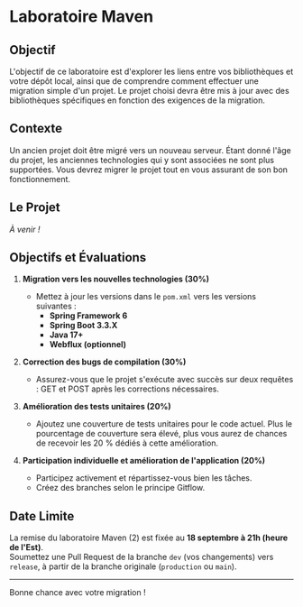 # Laboratoire Maven

## Objectif
L'objectif de ce laboratoire est d'explorer les liens entre vos bibliothèques et votre dépôt local, ainsi que de comprendre comment effectuer une migration simple d'un projet. Le projet choisi devra être mis à jour avec des bibliothèques spécifiques en fonction des exigences de la migration.

## Contexte
Un ancien projet doit être migré vers un nouveau serveur. Étant donné l'âge du projet, les anciennes technologies qui y sont associées ne sont plus supportées. Vous devrez migrer le projet tout en vous assurant de son bon fonctionnement.

## Le Projet
*À venir !*

## Objectifs et Évaluations

1. **Migration vers les nouvelles technologies (30%)**
   - Mettez à jour les versions dans le `pom.xml` vers les versions suivantes :
     - **Spring Framework 6**
     - **Spring Boot 3.3.X**
     - **Java 17+**
     - **Webflux (optionnel)**

2. **Correction des bugs de compilation (30%)**
   - Assurez-vous que le projet s'exécute avec succès sur deux requêtes : GET et POST après les corrections nécessaires.

3. **Amélioration des tests unitaires (20%)**
   - Ajoutez une couverture de tests unitaires pour le code actuel. Plus le pourcentage de couverture sera élevé, plus vous aurez de chances de recevoir les 20 % dédiés à cette amélioration.

4. **Participation individuelle et amélioration de l'application (20%)**
   - Participez activement et répartissez-vous bien les tâches.
   - Créez des branches selon le principe Gitflow.

## Date Limite
La remise du laboratoire Maven (2) est fixée au **18 septembre à 21h (heure de l'Est)**.  
Soumettez une Pull Request de la branche `dev` (vos changements) vers `release`, à partir de la branche originale (`production` ou `main`). 

---

Bonne chance avec votre migration !
